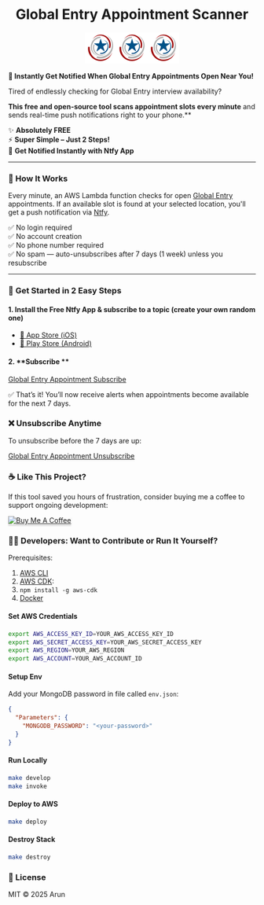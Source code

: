 <h1 align="center">Global Entry Appointment Scanner</h1>

<p align="center">
   <img src="./docs/favicon.png" alt="Global Entry"/><img src="./docs/favicon.png" alt="Global Entry"/><img src="./docs/favicon.png" alt="Global Entry"/>
</p>

**🚀 Instantly Get Notified When Global Entry Appointments Open Near You!**

Tired of endlessly checking for Global Entry interview availability? 

**This free and open-source tool scans appointment slots every minute** and sends real-time push notifications right to your phone.**

✨ **Absolutely FREE**  
⚡ **Super Simple – Just 2 Steps!**  
🔔 **Get Notified Instantly with Ntfy App**

---

### 🔧 How It Works

Every minute, an AWS Lambda function checks for open [Global Entry](https://www.cbp.gov/travel/trusted-traveler-programs/global-entry) appointments. If an available slot is found at your selected location, you'll get a push notification via [Ntfy](https://ntfy.sh/).

✅ No login required  
✅ No account creation  
✅ No phone number required  
✅ No spam — auto-unsubscribes after 7 days (1 week) unless you resubscribe

---

### 📲 **Get Started in 2 Easy Steps**

#### 1. **Install the Free Ntfy App & subscribe to a topic (create your own random one)**
- [📱 App Store (iOS)](https://apps.apple.com/app/ntfy/id1625396347)
- [🤖 Play Store (Android)](https://play.google.com/store/apps/details?id=io.heckel.ntfy&hl=en_US)

#### 2. **Subscribe **

[Global Entry Appointment Subscribe](https://arun0009.github.io/global-entry-appointment/)

✅ That’s it! You’ll now receive alerts when appointments become available for the next 7 days.

### ❌ Unsubscribe Anytime

To unsubscribe before the 7 days are up:

[Global Entry Appointment Unsubscribe](https://arun0009.github.io/global-entry-appointment/?subscriptions=unsubscribe)

### ☕ Like This Project?

If this tool saved you hours of frustration, consider buying me a coffee to support ongoing development:

<a href="https://www.buymeacoffee.com/arun0009" target="_blank"><img src="https://www.buymeacoffee.com/assets/img/custom_images/orange_img.png" alt="Buy Me A Coffee" style="height: 41px !important;width: 174px !important;box-shadow: 0px 3px 2px 0px rgba(190, 190, 190, 0.5) !important;-webkit-box-shadow: 0px 3px 2px 0px rgba(190, 190, 190, 0.5) !important;" ></a>

### 👨‍💻 Developers: Want to Contribute or Run It Yourself?

Prerequisites:  
1. [AWS CLI](https://docs.aws.amazon.com/cli/latest/userguide/getting-started-install.html)    
2. [AWS CDK](https://docs.aws.amazon.com/cdk/latest/guide/work-with-cdk-typescript.html):  
3. `npm install -g aws-cdk`
4. [Docker](https://www.docker.com/get-started/)

#### Set AWS Credentials

```bash
export AWS_ACCESS_KEY_ID=YOUR_AWS_ACCESS_KEY_ID
export AWS_SECRET_ACCESS_KEY=YOUR_AWS_SECRET_ACCESS_KEY
export AWS_REGION=YOUR_AWS_REGION
export AWS_ACCOUNT=YOUR_AWS_ACCOUNT_ID
```

#### Setup Env

Add your MongoDB password in file called `env.json`:

```json
{
  "Parameters": {
    "MONGODB_PASSWORD": "<your-password>"
  }
}
```

#### Run Locally
```bash
make develop
make invoke
```

#### Deploy to AWS
```bash
make deploy
```

#### Destroy Stack
```bash
make destroy
```

### 📄 License

MIT © 2025 Arun
